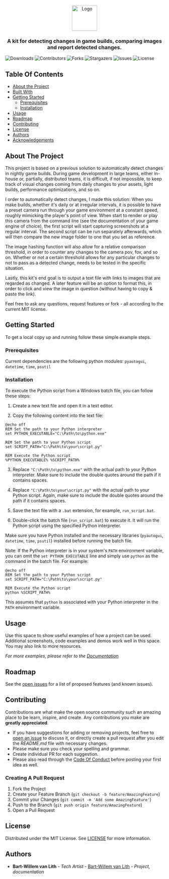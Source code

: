 <br/>
<p align="center">
  <a href="https://github.com/bwvanlith/Python_ImageHashing">
    <img src="images/logo.png" alt="Logo" width="80" height="80">
  </a>

  <h3 align="center">A kit for detecting changes in game builds, comparing images and report detected changes.</h3>


</p>

![Downloads](https://img.shields.io/github/downloads/bwvanlith/Python_ImageHashing/total) ![Contributors](https://img.shields.io/github/contributors/bwvanlith/Python_ImageHashing?color=dark-green) ![Forks](https://img.shields.io/github/forks/bwvanlith/Python_ImageHashing?style=social) ![Stargazers](https://img.shields.io/github/stars/bwvanlith/Python_ImageHashing?style=social) ![Issues](https://img.shields.io/github/issues/bwvanlith/Python_ImageHashing) ![License](https://img.shields.io/github/license/bwvanlith/Python_ImageHashing) 

## Table Of Contents

* [About the Project](#about-the-project)
* [Built With](#built-with)
* [Getting Started](#getting-started)
  * [Prerequisites](#prerequisites)
  * [Installation](#installation)
* [Usage](#usage)
* [Roadmap](#roadmap)
* [Contributing](#contributing)
* [License](#license)
* [Authors](#authors)
* [Acknowledgements](#acknowledgements)

## About The Project

This project is based on a previous solution to automatically detect changes in nightly game builds. During game development in large teams, either in-house or, partially, distributed teams, it is difficult, if not impossible, to keep track of visual changes coming from daily changes to your assets, light builds, performance optimizations, and so on.

I order to automatically detect changes, I made this solution: When you make builds, whether it's daily or at irregular intervals, it is possible to have a preset camera run through your game environment at a constant speed, roughly mimicking the player's point of view. When start to render or play this camera from the command line (see the documentation of your game engine of choice), the first script will start capturing screenshots at a regular interval. The second script can be run separately afterwards, which will then compare the new image folder to one that you set as reference.

The image hashing function will also allow for a relative comparison threshold, in order to counter any changes to the camera pov, fov, and so on. Whether or not a certain threshold allows for any particular changes to not to pass as a detected change, needs to be tested in the specific situation.

Lastly, this kit's end goal is to output a text file with links to images that are regarded as changed. A later feature will be an option to format this, in order to click and view the image in question (without having to copy & paste the link).

Feel free to ask any questions, request features or fork - all according to the current MIT license.

## Getting Started

To get a local copy up and running follow these simple example steps.

### Prerequisites

Current dependencies are the following python modules:
`pyautogui`, `datetime`, `time`, `psutil`


### Installation

To execute the Python script from a Windows batch file, you can follow these steps:

1. Create a new text file and open it in a text editor.

2. Copy the following content into the text file:

```batch
@echo off
REM Set the path to your Python interpreter
set PYTHON_EXECUTABLE="C:\Path\to\python.exe"

REM Set the path to your Python script
set SCRIPT_PATH="C:\Path\to\your\script.py"

REM Execute the Python script
%PYTHON_EXECUTABLE% %SCRIPT_PATH%
```

3. Replace `"C:\Path\to\python.exe"` with the actual path to your Python interpreter. Make sure to include the double quotes around the path if it contains spaces.

4. Replace `"C:\Path\to\your\script.py"` with the actual path to your Python script. Again, make sure to include the double quotes around the path if it contains spaces.

5. Save the text file with a `.bat` extension, for example, `run_script.bat`.

6. Double-click the batch file (`run_script.bat`) to execute it. It will run the Python script using the specified Python interpreter.

Make sure you have Python installed and the necessary libraries (`pyautogui`, `datetime`, `time`, `psutil`) installed before running the batch file.

Note: If the Python interpreter is in your system's `PATH` environment variable, you can omit the `set PYTHON_EXECUTABLE` line and simply use `python` as the command in the batch file. For example:

```batch
@echo off
REM Set the path to your Python script
set SCRIPT_PATH="C:\Path\to\your\script.py"

REM Execute the Python script
python %SCRIPT_PATH%
```

This assumes that `python` is associated with your Python interpreter in the `PATH` environment variable.

## Usage

Use this space to show useful examples of how a project can be used. Additional screenshots, code examples and demos work well in this space. You may also link to more resources.

_For more examples, please refer to the [Documentation](https://example.com)_

## Roadmap

See the [open issues](https://github.com/bwvanlith/Python_ImageHashing/issues) for a list of proposed features (and known issues).

## Contributing

Contributions are what make the open source community such an amazing place to be learn, inspire, and create. Any contributions you make are **greatly appreciated**.
* If you have suggestions for adding or removing projects, feel free to [open an issue](https://github.com/bwvanlith/Python_ImageHashing/issues/new) to discuss it, or directly create a pull request after you edit the *README.md* file with necessary changes.
* Please make sure you check your spelling and grammar.
* Create individual PR for each suggestion.
* Please also read through the [Code Of Conduct](https://github.com/bwvanlith/Python_ImageHashing/blob/main/CODE_OF_CONDUCT.md) before posting your first idea as well.

### Creating A Pull Request

1. Fork the Project
2. Create your Feature Branch (`git checkout -b feature/AmazingFeature`)
3. Commit your Changes (`git commit -m 'Add some AmazingFeature'`)
4. Push to the Branch (`git push origin feature/AmazingFeature`)
5. Open a Pull Request

## License

Distributed under the MIT License. See [LICENSE](https://github.com/bwvanlith/Python_ImageHashing/blob/main/LICENSE.md) for more information.

## Authors

* **Bart-Willem van Lith** - *Tech Artist* - [Bart-Willem van Lith](https://github.com/bwvanlith/) - *Project, documentation*

